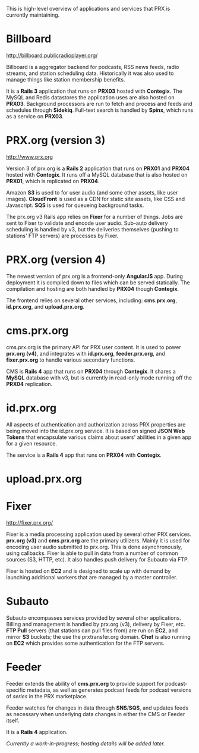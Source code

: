 This is high-level overview of applications and services that PRX is currently maintaining. 

# Billboard

http://billboard.publicradioplayer.org/

Billboard is a aggregator backend for podcasts, RSS news feeds, radio streams, and station scheduling data. Historically it was also used to manage things like station membership benefits.

It is a **Rails 3** application that runs on **PRX03** hosted with **Contegix**. The MySQL and Redis datastores the application uses are also hosted on **PRX03**. Background processors are run to fetch and process and feeds and schedules through **Sidekiq**. Full-text search is handled by **Spinx**, which runs as a service on **PRX03**.

# PRX.org (version 3)

http://www.prx.org

Version 3 of prx.org is a **Rails 2** application that runs on **PRX01** and **PRX04** hosted with **Contegix**. It runs off a MySQL database that is also hosted on **PRX01**, which is replicated on **PRX04**.

Amazon **S3** is used to for user audio (and some other assets, like user images). **CloudFront** is used as a CDN for static site assets, like CSS and Javascript. **SQS** is used for queueing background tasks.

The prx.org v3 Rails app relies on **Fixer** for a number of things. Jobs are sent to Fixer to validate and encode user audio. Sub-auto delivery scheduling is handled by v3, but the deliveries themselves (pushing to stations' FTP servers) are processes by Fixer. 

# PRX.org (version 4)

The newest version of prx.org is a frontend-only **AngularJS** app. During deployment it is compiled down to files which can be served statically. The compilation and hosting are both handled by **PRX04** though **Contegix**.

The frontend relies on several other services, including: **cms.prx.org**, **id.prx.org**, and **upload.prx.org**.

# cms.prx.org

cms.prx.org is the primary API for PRX user content. It is used to power **prx.org (v4)**, and integrates with **id.prx.org**, **feeder.prx.org**, and **fixer.prx.org** to handle various secondary functions.

CMS is **Rails 4** app that runs on **PRX04** through **Contegix**. It shares a **MySQL** database with v3, but is currently in read-only mode running off the **PRX04** replication.

# id.prx.org

All aspects of authentication and authorization across PRX properties are being moved into the id.prx.org service. It is based on signed **JSON Web Tokens** that encapsulate various claims about users' abilities in a given app for a given resource.

The service is a **Rails 4** app that runs on **PRX04** with **Contegix**.

# upload.prx.org

# Fixer

http://fixer.prx.org/

Fixer is a media processing application used by several other PRX services. **prx.org (v3)** and **cms.prx.org** are the primary utilizers. Mainly it is used for encoding user audio submitted to prx.org. This is done asynchronously, using callbacks. Fixer is able to pull in data from a number of common sources (S3, HTTP, etc). It also handles push delivery for Subauto via FTP.

Fixer is hosted on **EC2** and is designed to scale up with demand by launching additional workers that are managed by a master controller.

# Subauto

Subauto encompasses services provided by several other applications. Billing and management is handled by prx.org (v3), delivery by Fixer, etc. **FTP Pull** servers (that stations can pull files from) are run on **EC2**, and mirror **S3** buckets; the use the prxtransfer.org domain. **Chef** is also running on **EC2** which provides some authentication for the FTP servers.

# Feeder

Feeder extends the ability of **cms.prx.org** to provide support for podcast-specific metadata, as well as generates podcast feeds for podcast versions of *series* in the PRX marketplace.

Feeder watches for changes in data through **SNS**/**SQS**, and updates feeds as necessary when underlying data changes in either the CMS or Feeder itself.

It is a **Rails 4** application.

*Currently a work-in-progress; hosting details will be added later.*


